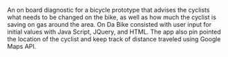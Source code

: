 An on board diagnostic for a bicycle prototype that advises the cyclists what needs to be changed on the bike, as well as how much the cyclist is saving on gas around the area.
On Da Bike consisted with user input for initial values with Java Script, JQuery, and HTML. The app also pin pointed the location of the cyclist and keep track of distance traveled using Google Maps API.
